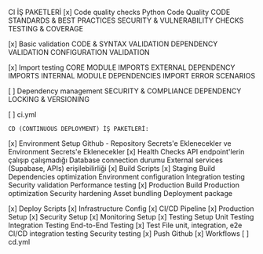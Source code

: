 CI İŞ PAKETLERİ
[x] Code quality checks
    Python Code Quality
    CODE STANDARDS & BEST PRACTICES
    SECURITY & VULNERABILITY CHECKS
    TESTING & COVERAGE

[x] Basic validation
    CODE & SYNTAX VALIDATION
    DEPENDENCY VALIDATION
    CONFIGURATION VALIDATION

[x] Import testing
    CORE MODULE IMPORTS
    EXTERNAL DEPENDENCY IMPORTS
    INTERNAL MODULE DEPENDENCIES
    IMPORT ERROR SCENARIOS

[ ] Dependency management
    SECURITY & COMPLIANCE
    DEPENDENCY LOCKING & VERSIONING
    
[ ] ci.yml



    CD (CONTINUOUS DEPLOYMENT) İŞ PAKETLERİ:
[x] Environment Setup
    Github - Repository Secrets'e Eklenecekler ve Environment Secrets'e Eklenecekler
[x] Health Checks
    API endpoint'lerin çalışıp çalışmadığı
    Database connection durumu
    External services (Supabase, APIs) erişilebilirliği
[x] Build Scripts
[x] Staging Build
    Dependencies optimization
    Environment configuration
    Integration testing
    Security validation
    Performance testing
[x] Production Build
    Production optimization
    Security hardening
    Asset bundling
    Deployment package

[x] Deploy Scripts
[x] Infrastructure Config
[x] CI/CD Pipeline
[x] Production Setup
[x] Security Setup
[x] Monitoring Setup
[x] Testing Setup
    Unit Testing
    Integration Testing
    End-to-End Testing
[x] Test File 
    unit, integration, e2e
    CI/CD integration testing
    Security testing
[x] Push Github
[x] Workflows
[ ] cd.yml